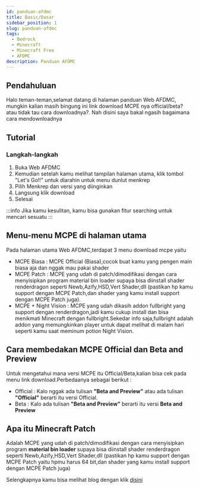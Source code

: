 ```yaml
---
id: panduan-afdmc
title: Basic/Dasar
sidebar_position: 1
slug: panduan-afdmc
tags:
  - Bedrock
  - Minecraft
  - Minecraft Free
  - AFDMC
description: Panduan AFDMC
---
```


## Pendahuluan
Halo teman-teman,selamat datang di halaman panduan Web AFDMC, mungkin kalian masih bingung ini link download MCPE nya official/beta? atau tidak tau cara downloadnya?. Nah disini saya bakal ngasih bagaimana cara mendownloadnya

## Tutorial

### Langkah-langkah

1. Buka Web AFDMC
2. Kemudian setelah kamu melihat tampilan halaman utama, klik tombol "Let's Go!!" untuk diarahin untuk menu dunlut menkrep
3. Pilih Menkrep dan versi yang diinginkan
4. Langsung klik download
5. Selesai

:::info
Jika kamu kesulitan, kamu bisa gunakan fitur searching untuk mencari sesuatu
:::

## Menu-menu MCPE di halaman utama
Pada halaman utama Web AFDMC,terdapat 3 menu download mcpe yaitu

* MCPE Biasa : MCPE Official (Biasa),cocok buat kamu yang pengen main biasa aja dan nggak mau pakai shader
* MCPE Patch : MCPE yang udah di patch/dimodifikasi dengan cara menyisipkan program material bin loader supaya bisa diinstall shader renderdragon seperti Newb,Azify,HSD,Vert Shader,dll (pastikan hp kamu support dengan MCPE Patch,dan shader yang kamu install support dengan MCPE Patch juga).
* MCPE + Night Vision : MCPE yang udah dikasih addon fullbright yang support dengan renderdragon,jadi kamu cukup install dan bisa menikmati Minecraft dengan fullbright.Sekedar info saja,fullbright adalah addon yang memungkinkan player untuk dapat melihat di malam hari seperti kamu saat meminum potion Night Vision.

## Cara membedakan MCPE Official dan Beta and Preview
Untuk mengetahui mana versi MCPE itu Official/Beta,kalian bisa cek pada menu link download.Perbedaanya sebagai berikut :

- Official : Kalo nggak ada tulisan **"Beta and Preview"** atau ada tulisan **"Official"** berarti itu versi Official.
- Beta : Kalo ada tulisan **"Beta and Preview"** berarti itu versi **Beta and Preview**

## Apa itu Minecraft Patch

Adalah MCPE yang udah di patch/dimodifikasi dengan cara menyisipkan program **material bin loader** supaya bisa diinstall shader renderdragon seperti Newb,Azify,HSD,Vert Shader,dll (pastikan hp kamu support dengan MCPE Patch yaitu hpmu harus 64 bit,dan shader yang kamu install support dengan MCPE Patch juga)

Selengkapnya kamu bisa melihat blog dengan klik [disini](/blog/apa-itu-mcpe-patch)